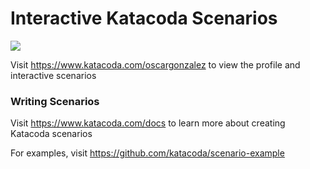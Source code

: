 # Interactive Katacoda Scenarios

[![](http://shields.katacoda.com/katacoda/oscargonzalez/count.svg)](https://www.katacoda.com/oscargonzalez "Get your profile on Katacoda.com")

Visit https://www.katacoda.com/oscargonzalez to view the profile and interactive scenarios

### Writing Scenarios
Visit https://www.katacoda.com/docs to learn more about creating Katacoda scenarios

For examples, visit https://github.com/katacoda/scenario-example
